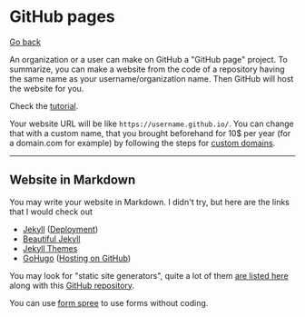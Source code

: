 # GitHub pages

[Go back](../index.md#advanced-concepts)

An organization or a user can make on GitHub a "GitHub page" project. To summarize, you can make a website from the code of a repository having the same name as your username/organization name. Then GitHub will host the website for you.

Check the [tutorial](https://pages.github.com/).

Your website URL will be like `https://username.github.io/`. You can change that with a custom name, that you brought beforehand for 10$ per year (for a domain.com
for example) by following the steps for [custom domains](https://docs.github.com/en/pages/configuring-a-custom-domain-for-your-github-pages-site/about-custom-domains-and-github-pages).

<hr class="sl">

## Website in Markdown

You may write your website in Markdown. I didn't try, but here are the links that I would check out

* [Jekyll](https://jekyllrb.com/docs/) ([Deployment](https://jekyllrb.com/docs/deployment/automated/))
* [Beautiful Jekyll](https://beautifuljekyll.com/)
* [Jekyll Themes](http://jekyllthemes.org/)
* [GoHugo](https://gohugo.io/) ([Hosting on GitHub](https://gohugo.io/hosting-and-deployment/hosting-on-github/))

You may look for "static site generators", quite a lot of them  [are listed here](https://jamstack.org/generators/) along with this [GitHub repository](https://github.com/myles/awesome-static-generators).

You can use [form spree](https://formspree.io/) to use forms without coding.